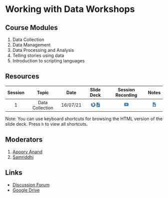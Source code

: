 
# Working with Data Workshops

## Course Modules

1.  Data Collection
2.  Data Management
3.  Data Processing and Analysis
4.  Telling stories using data
5.  Introduction to scripting languages

## Resources

| Session |      Topic      |   Date   |                                                                                                                                                                                                                Slide Deck                                                                                                                                                                                                                 |                                                                 Session Recording                                                                  |                                                                                                         Notes                                                                                                          |
|:-------:|:---------------:|:--------:|:-----------------------------------------------------------------------------------------------------------------------------------------------------------------------------------------------------------------------------------------------------------------------------------------------------------------------------------------------------------------------------------------------------------------------------------------:|:--------------------------------------------------------------------------------------------------------------------------------------------------:|:----------------------------------------------------------------------------------------------------------------------------------------------------------------------------------------------------------------------:|
|    1    | Data Collection | 16/07/21 | [<img src="README_files/figure-gfm/fa-icon-b41d75c5ce5b0d8afc6aba28d6b67a9a.svg" width="15" height="15" />](https://civicdatalab.in/Working-with-Data-Workshops/modules/module_1_data_collection/session-1.html) [<img src="README_files/figure-gfm/fa-icon-704107a8ec266481171efac225e45a15.svg" style="width:0.75em;height:1em" />](https://civicdatalab.in/Working-with-Data-Workshops/modules/module_1_data_collection/session-1.pdf) | [<img src="README_files/figure-gfm/fa-icon-e1694ccba0057b8f2d2603d88514e395.svg" style="width:1.12em;height:1em" />](https://youtu.be/DwfiBPyxlLM) | [<img src="README_files/figure-gfm/fa-icon-fbef31770a1c71039de4bfee3d61ebb4.svg" style="width:0.75em;height:1em" />](https://docs.google.com/document/d/1ZBMfqCvjPmqRQr2cUpVazK81SYK4GFJK3qf3uXxJoOY/edit?usp=sharing) |

Note: You can use keyboard shortcuts for browsing the HTML version of
the slide deck. Press `h` to view all shortcuts.

## Moderators

1.  [Apoorv Anand](mailto:apoorv@civicdatalab.in)
2.  [Samriddhi](mailto:samriddhi@civicdatalab.in)

## Links

-   [Discussion
    Forum](https://chat.civicdatalab.in/group/vidhi-data-workshops)
-   [Google
    Drive](https://drive.google.com/drive/folders/1RFCQ19wUuMB5QRTpbEndCjHu_zQ8Rx6y?usp=sharing)
